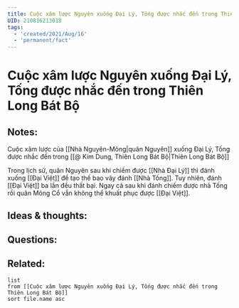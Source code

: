 ```yaml
---
title: Cuộc xâm lược Nguyên xuống Đại Lý, Tống được nhắc đến trong Thiên Long Bát Bộ
UID: 210816213018
tags:
  - 'created/2021/Aug/16'
  - 'permanent/fact'
---
```

# Cuộc xâm lược Nguyên xuống Đại Lý, Tống được nhắc đến trong Thiên Long Bát Bộ

## Notes:
Cuộc xâm lược của [[Nhà Nguyên-Mông|quân Nguyên]] xuống Đại Lý, Tống được nhắc đến trong [[@ Kim Dung, Thiên Long Bát Bộ|Thiên Long Bát Bộ]]

Trong lịch sử, quân Nguyên sau khi chiếm được [[Nhà Đại Lý]] thì đánh xuống [[Đại Việt]] để tạo thế bao vây đánh [[Nhà Tống]]. Tuy nhiên, đánh [[Đại Việt]] ba lần đều thất bại.
Ngay cả sau khi đánh chiếm được nhà Tống rồi quân Mông Cổ vẫn không thể khuất phục được [[Đại Việt]].



## Ideas & thoughts:


## Questions:


## Related:
```dataview
list
from [[Cuộc xâm lược Nguyên xuống Đại Lý, Tống được nhắc đến trong Thiên Long Bát Bộ]]
sort file.name asc
```